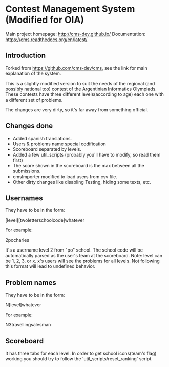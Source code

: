 Contest Management System (Modified for OIA)
=========================

Main project homepage: <http://cms-dev.github.io/>
Documentation: <https://cms.readthedocs.org/en/latest/>

Introduction
------------


Forked from https://github.com/cms-dev/cms, see the link for main
explanation of the system.

This is a slightly modified version to suit the needs of the regional
(and possibly national too) contest of the Argentinian Informatics Olympiads.
These contests have three different levels(according to age) each one with a different set of problems.


The changes are very dirty, so it's far away from something official.

Changes done
------------

- Added spanish translations.
- Users & problems name special codification
- Scoreboard separated by levels.
- Added a few util_scripts (probably you'll have to modify, so read them first)
- The score shown in the scoreboard is the max between all the submissions.
- cmsImporter modified to load users from csv file.
- Other dirty changes like disabling Testing, hiding some texts, etc.


Usernames
------------
They have to be in the form:

[level][twoletterschoolcode]whatever

For example:

2pocharles

It's a username level 2 from "po" school.
The school code will be automatically parsed as the user's team at the scoreboard.
Note: level can be 1, 2, 3, or x. x's users will see the problems for all levels.
Not following this format will lead to undefined behavior.


Problem names
------------
They have to be in the form:

N[level]whatever

For example:

N3travellingsalesman

Scoreboard
------------
It has three tabs for each level.
In order to get school icons(team's flag) working you should try to follow the 'util_scripts/reset_ranking' script.





